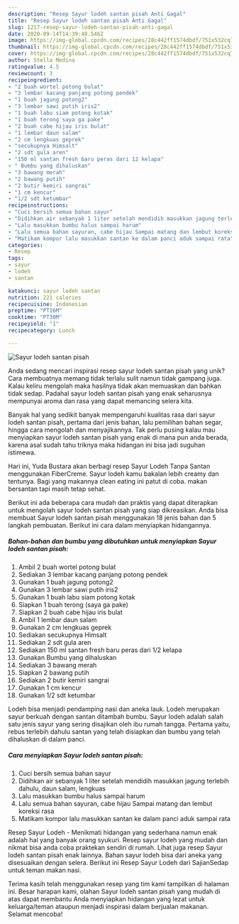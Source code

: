 ```yaml
---
description: "Resep Sayur lodeh santan pisah Anti Gagal"
title: "Resep Sayur lodeh santan pisah Anti Gagal"
slug: 1217-resep-sayur-lodeh-santan-pisah-anti-gagal
date: 2020-09-14T14:39:40.546Z
image: https://img-global.cpcdn.com/recipes/28c442ff1574dbdf/751x532cq70/sayur-lodeh-santan-pisah-foto-resep-utama.jpg
thumbnail: https://img-global.cpcdn.com/recipes/28c442ff1574dbdf/751x532cq70/sayur-lodeh-santan-pisah-foto-resep-utama.jpg
cover: https://img-global.cpcdn.com/recipes/28c442ff1574dbdf/751x532cq70/sayur-lodeh-santan-pisah-foto-resep-utama.jpg
author: Stella Medina
ratingvalue: 4.5
reviewcount: 3
recipeingredient:
- "2 buah wortel potong bulat"
- "3 lembar kacang panjang potong pendek"
- "1 buah jagung potong2"
- "3 lembar sawi putih iris2"
- "1 buah labu siam potong kotak"
- "1 buah terong saya ga pake"
- "2 buah cabe hijau iris bulat"
- "1 lembar daun salam"
- "2 cm lengkuas geprek"
- "secukupnya Himsalt"
- "2 sdt gula aren"
- "150 ml santan fresh baru peras dari 12 kelapa"
- " Bumbu yang dihaluskan"
- "3 bawang merah"
- "2 bawang putih"
- "2 butir kemiri sangrai"
- "1 cm kencur"
- "1/2 sdt ketumbar"
recipeinstructions:
- "Cuci bersih semua bahan sayur"
- "Didihkan air sebanyak 1 liter setelah mendidih masukkan jagung terlebih dahulu, daun salam, lengkuas"
- "Lalu masukkan bumbu halus sampai harum"
- "Lalu semua bahan sayuran, cabe hijau Sampai matang dan lembut koreksi rasa"
- "Matikam kompor lalu masukkan santan ke dalam panci aduk sampai rata"
categories:
- Resep
tags:
- sayur
- lodeh
- santan

katakunci: sayur lodeh santan 
nutrition: 221 calories
recipecuisine: Indonesian
preptime: "PT16M"
cooktime: "PT30M"
recipeyield: "1"
recipecategory: Lunch

---
```



![Sayur lodeh santan pisah](https://img-global.cpcdn.com/recipes/28c442ff1574dbdf/751x532cq70/sayur-lodeh-santan-pisah-foto-resep-utama.jpg)

Anda sedang mencari inspirasi resep sayur lodeh santan pisah yang unik? Cara membuatnya memang tidak terlalu sulit namun tidak gampang juga. Kalau keliru mengolah maka hasilnya tidak akan memuaskan dan bahkan tidak sedap. Padahal sayur lodeh santan pisah yang enak seharusnya mempunyai aroma dan rasa yang dapat memancing selera kita.

Banyak hal yang sedikit banyak mempengaruhi kualitas rasa dari sayur lodeh santan pisah, pertama dari jenis bahan, lalu pemilihan bahan segar, hingga cara mengolah dan menyajikannya. Tak perlu pusing kalau mau menyiapkan sayur lodeh santan pisah yang enak di mana pun anda berada, karena asal sudah tahu triknya maka hidangan ini bisa jadi suguhan istimewa.

Hari ini, Yuda Bustara akan berbagi resep Sayur Lodeh Tanpa Santan menggunakan FiberCreme. Sayur lodeh kamu bakalan lebih creamy dan tentunya. Bagi yang makannya clean eating ini patut di coba. makan bersantan tapi masih tetap sehat.


Berikut ini ada beberapa cara mudah dan praktis yang dapat diterapkan untuk mengolah sayur lodeh santan pisah yang siap dikreasikan. Anda bisa membuat Sayur lodeh santan pisah menggunakan 18 jenis bahan dan 5 langkah pembuatan. Berikut ini cara dalam menyiapkan hidangannya.

<!--inarticleads1-->

##### Bahan-bahan dan bumbu yang dibutuhkan untuk menyiapkan Sayur lodeh santan pisah:

1. Ambil 2 buah wortel potong bulat
1. Sediakan 3 lembar kacang panjang potong pendek
1. Gunakan 1 buah jagung potong2
1. Gunakan 3 lembar sawi putih iris2
1. Gunakan 1 buah labu siam potong kotak
1. Siapkan 1 buah terong (saya ga pake)
1. Siapkan 2 buah cabe hijau iris bulat
1. Ambil 1 lembar daun salam
1. Gunakan 2 cm lengkuas geprek
1. Sediakan secukupnya Himsalt
1. Sediakan 2 sdt gula aren
1. Sediakan 150 ml santan fresh baru peras dari 1/2 kelapa
1. Gunakan  Bumbu yang dihaluskan
1. Sediakan 3 bawang merah
1. Siapkan 2 bawang putih
1. Sediakan 2 butir kemiri sangrai
1. Gunakan 1 cm kencur
1. Gunakan 1/2 sdt ketumbar


Lodeh bisa menjadi pendamping nasi dan aneka lauk. Lodeh merupakan sayur berkuah dengan santan ditambah bumbu. Sayur lodeh adalah salah satu jenis sayur yang sering disajikan oleh ibu rumah tangga. Pertama yaitu, rebus terlebih dahulu santan yang telah disiapkan dan bumbu yang telah dihaluskan di dalam panci. 

<!--inarticleads2-->

##### Cara menyiapkan Sayur lodeh santan pisah:

1. Cuci bersih semua bahan sayur
1. Didihkan air sebanyak 1 liter setelah mendidih masukkan jagung terlebih dahulu, daun salam, lengkuas
1. Lalu masukkan bumbu halus sampai harum
1. Lalu semua bahan sayuran, cabe hijau Sampai matang dan lembut koreksi rasa
1. Matikam kompor lalu masukkan santan ke dalam panci aduk sampai rata


Resep Sayur Lodeh - Menikmati hidangan yang sederhana namun enak adalah hal yang banyak orang syukuri. Resep sayur lodeh yang mudah dan nikmat bisa anda coba praktekan sendiri di rumah. Lihat juga resep Sayur lodeh santan pisah enak lainnya. Bahan sayur lodeh bisa dari aneka yang disesuaikan dengan selera. Berikut ini Resep Sayur Lodeh dari SajianSedap untuk teman makan nasi. 

Terima kasih telah menggunakan resep yang tim kami tampilkan di halaman ini. Besar harapan kami, olahan Sayur lodeh santan pisah yang mudah di atas dapat membantu Anda menyiapkan hidangan yang lezat untuk keluarga/teman ataupun menjadi inspirasi dalam berjualan makanan. Selamat mencoba!
